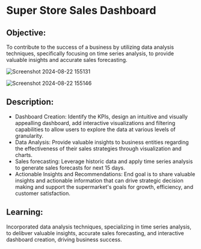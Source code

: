
# Super Store Sales Dashboard

## Objective:
To contribute to the success of a business by utilizing data analysis techniques, specifically focusing on time series analysis, to provide valuable insights and accurate sales forecasting.

![Screenshot 2024-08-22 155131](https://github.com/user-attachments/assets/b2c97267-5c6f-40b5-a72f-545c22dc9c77)


![Screenshot 2024-08-22 155146](https://github.com/user-attachments/assets/729bd776-8f6e-4d75-83d6-df67aad48e60)

## Description:
- Dashboard Creation:
 Identify the KPIs, design an intuitive and visually appealling dashboard, add interactive visualizations and filtering capabilities to allow users to explore the data at various levels of granularity.
- Data Analysis: 
Provide valuable insights to business entities regarding the effectiveness of their sales strategies through visualization and charts.
- Sales forecasting: 
Leverage historic data and apply time series  analysis to generate sales forecasts for next 15 days. 
- Actionable Insights and Recommendations: 
End goal is to share valuable insights and actionable information that can drive strategic decision making and support the supermarket's goals for growth, efficiency, and customer satisfaction.

## Learning:
Incorporated data analysis techniques, specializing in time series analysis, to delibver valuable insights, accurate sales forecasting, and interactive dashboard creation, driving business success.






           
